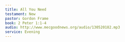 ```yaml
---
title: All You Need
testament: New
pastor: Gordon Frame
book: 2 Peter 1:1-4
audio: http://www.mecgoodnews.org/audio/130520182.mp3
service: Evening
---
```

